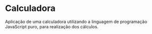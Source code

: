 # Calculadora
Aplicação de uma calculadora utilizando a linguagem de programação JavaScript puro, para realização dos cálculos.
